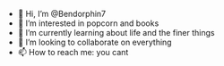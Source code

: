 - 👋 Hi, I’m @Bendorphin7
- 👀 I’m interested in popcorn and books
- 🌱 I’m currently learning about life and the finer things
- 💞️ I’m looking to collaborate on everything
- 📫 How to reach me: you cant

<!---
Bendorphin7/Bendorphin7 is a ✨ special ✨ repository because its `README.md` (this file) appears on your GitHub profile.
You can click the Preview link to take a look at your changes.
--->
